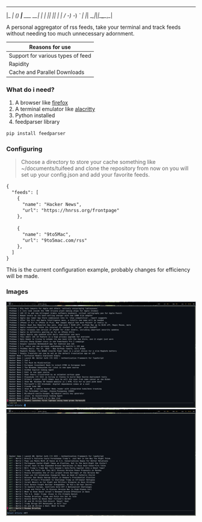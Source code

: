 
  _____     _ ___           _ 
 |_   _|  _(_) __|__ ___ __| |
   | || || | | _/ -_) -_) _` |
   |_| \_,_|_|_|\___\___\__,_|
                               
A personal aggregator of rss feeds, take your terminal and track feeds without needing too much unnecessary adornment.


|   Reasons for use |
| ------------ | 
|Support for various types of feed|   
|Rapidity|
|Cache and Parallel Downloads|

### What do i need?

1. A browser like [firefox](https://www.mozilla.org/pt-BR/firefox/new/ "firefox")
2.  A terminal emulator like  [alacritty](https://alacritty.org/)
3. Python installed
4. feedparser library

```bash
pip install feedparser
```

### Configuring
> Choose a directory to store your cache something like ~/documents/tuifeed and clone the repository from now on you will set up your config.json and add your favorite feeds.

    {
      "feeds": [
        {
          "name": "Hacker News",
          "url": "https://hnrss.org/frontpage"
        },
    
        {
          "name": "9to5Mac",
          "url": "9to5mac.com/rss"
        },
      ]
    }
    
This is the current configuration example, probably changes for efficiency will be made.


### Images
![image1](images/1.png)
![image2](images/2.png)
